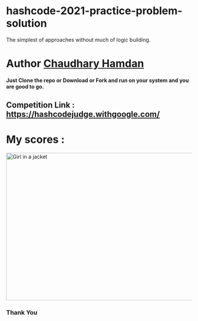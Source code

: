 # hashcode-2021-practice-problem-solution
The simplest of approaches without much of logic building.
# Author <a href="https://chaudharyhamdan.me/">Chaudhary Hamdan </a>
#### Just Clone the repo or Download or Fork and run on your system and you are good to go.
## Competition Link : <a href="https://hashcodejudge.withgoogle.com/"> https://hashcodejudge.withgoogle.com/ </a>

# My scores : 
<img src="https://github.com/hamdan-codes/hashcode-2021-practice-problem-solution/blob/main/Scores.PNG?raw=true" alt="Girl in a jacket" width="800" height="400">

### Thank You
